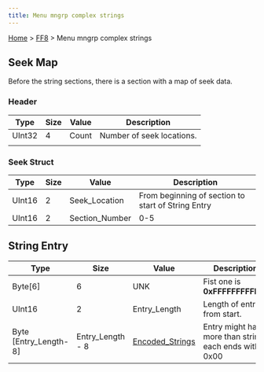 ```yaml
---
title: Menu mngrp complex strings
---
```


[Home](../Main%20Page.md) > [FF8](../FF8.md) > Menu mngrp complex strings

## Seek Map

Before the string sections, there is a section with a map of seek data.

### Header

| Type   | Size | Value | Description               |
|--------|------|-------|---------------------------|
| UInt32 | 4    | Count | Number of seek locations. |
|        |      |       |                           |

### Seek Struct

| Type   | Size | Value           | Description                                        |
|--------|------|-----------------|----------------------------------------------------|
| UInt16 | 2    | Seek\_Location  | From beginning of section to start of String Entry |
| UInt16 | 2    | Section\_Number | 0-5                                                |

## String Entry

| Type                     | Size              | Value                | Description                                            |
|--------------------------|-------------------|----------------------|--------------------------------------------------------|
| Byte\[6\]                | 6                 | UNK                  | Fist one is **0xFFFFFFFFFFFF**                         |
| UInt16                   | 2                 | Entry\_Length        | Length of entry from start.                            |
| Byte \[Entry\_Length-8\] | Entry\_Length - 8 | [Encoded\_Strings][] | Entry might have more than string, each ends with 0x00 |

  [Encoded\_Strings]: String%20Encoding.md "wikilink"
